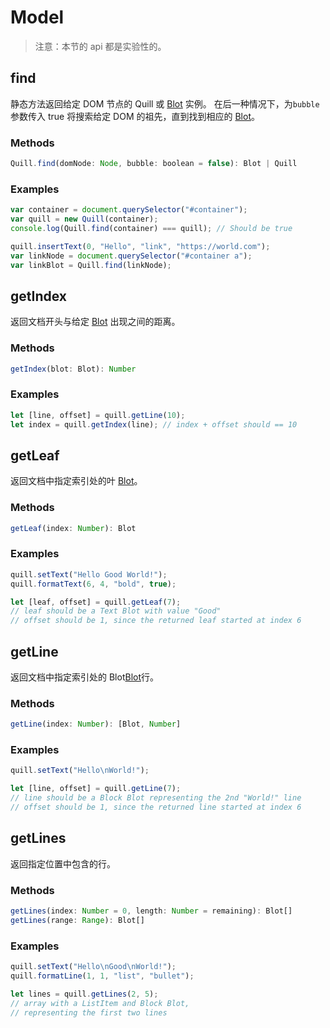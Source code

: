 # Model

> 注意：本节的 api 都是实验性的。

## find

静态方法返回给定 DOM 节点的 Quill 或 [Blot](https://github.com/quilljs/parchment) 实例。 在后一种情况下，为`bubble`参数传入 true 将搜索给定 DOM 的祖先，直到找到相应的 [Blot](https://github.com/quilljs/parchment)。

### Methods

```javascript
Quill.find(domNode: Node, bubble: boolean = false): Blot | Quill
```

### Examples

```javascript
var container = document.querySelector("#container");
var quill = new Quill(container);
console.log(Quill.find(container) === quill); // Should be true

quill.insertText(0, "Hello", "link", "https://world.com");
var linkNode = document.querySelector("#container a");
var linkBlot = Quill.find(linkNode);
```

## getIndex

返回文档开头与给定 [Blot](https://github.com/quilljs/parchment) 出现之间的距离。

### Methods

```javascript
getIndex(blot: Blot): Number
```

### Examples

```javascript
let [line, offset] = quill.getLine(10);
let index = quill.getIndex(line); // index + offset should == 10
```

## getLeaf

返回文档中指定索引处的叶 [Blot](https://github.com/quilljs/parchment)。

### Methods

```javascript
getLeaf(index: Number): Blot
```

### Examples

```javascript
quill.setText("Hello Good World!");
quill.formatText(6, 4, "bold", true);

let [leaf, offset] = quill.getLeaf(7);
// leaf should be a Text Blot with value "Good"
// offset should be 1, since the returned leaf started at index 6
```

## getLine

返回文档中指定索引处的 Blot[Blot](https://github.com/quilljs/parchment)行。

### Methods

```javascript
getLine(index: Number): [Blot, Number]
```

### Examples

```javascript
quill.setText("Hello\nWorld!");

let [line, offset] = quill.getLine(7);
// line should be a Block Blot representing the 2nd "World!" line
// offset should be 1, since the returned line started at index 6
```

## getLines

返回指定位置中包含的行。

### Methods

```javascript
getLines(index: Number = 0, length: Number = remaining): Blot[]
getLines(range: Range): Blot[]
```

### Examples

```javascript
quill.setText("Hello\nGood\nWorld!");
quill.formatLine(1, 1, "list", "bullet");

let lines = quill.getLines(2, 5);
// array with a ListItem and Block Blot,
// representing the first two lines
```
